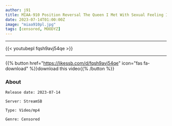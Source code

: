 ```yaml
---
author: j91
title: MIAA-910 Position Reversal The Queen I Met With Sexual Feeling Is A Junior Subordinate Who Was Always Sexually Harassed! Demon Glans Blame, Chasing Male Tide Soaked Until I Faint In Agony, I Was Made To Cum At The Company And Continued To Ejaculate... Sora Amakawa
date: 2023-07-14T01:00:00Z
image: "miaa910pl.jpg"
tags: [censored, MOODYZ]
---
```

___

{{< youtubepl fqsh9avj54qe >}}
___

{{% button href="https://likessb.com/d/fqsh9avj54qe" icon="fas fa-download" %}}download this video{{% /button %}}
### About

`Release date: 2023-07-14`

`Server: StreamSB`

`Type: Video/mp4`

`Genre:	Censored`